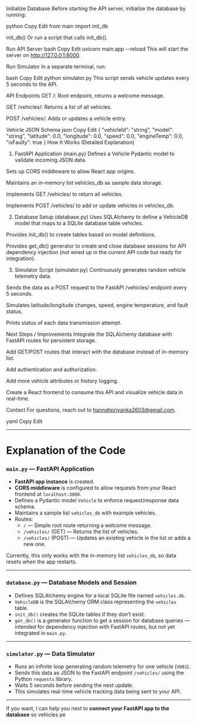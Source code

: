 Initialize Database
Before starting the API server, initialize the database by running:

python
Copy
Edit
from main import init_db

init_db()
Or run a script that calls init_db().

Run API Server
bash
Copy
Edit
uvicorn main:app --reload
This will start the server on http://127.0.0.1:8000.

Run Simulator
In a separate terminal, run:

bash
Copy
Edit
python simulator.py
This script sends vehicle updates every 5 seconds to the API.

API Endpoints
GET /: Root endpoint, returns a welcome message.

GET /vehicles/: Returns a list of all vehicles.

POST /vehicles/: Adds or updates a vehicle entry.

Vehicle JSON Schema
json
Copy
Edit
{
  "vehicleId": "string",
  "model": "string",
  "latitude": 0.0,
  "longitude": 0.0,
  "speed": 0.0,
  "engineTemp": 0.0,
  "isFaulty": true
}
How It Works (Detailed Explanation)
1. FastAPI Application (main.py)
Defines a Vehicle Pydantic model to validate incoming JSON data.

Sets up CORS middleware to allow React app origins.

Maintains an in-memory list vehicles_db as sample data storage.

Implements GET /vehicles/ to return all vehicles.

Implements POST /vehicles/ to add or update vehicles in vehicles_db.

2. Database Setup (database.py)
Uses SQLAlchemy to define a VehicleDB model that maps to a SQLite database table vehicles.

Provides init_db() to create tables based on model definitions.

Provides get_db() generator to create and close database sessions for API dependency injection (not wired up in the current API code but ready for integration).

3. Simulator Script (simulator.py)
Continuously generates random vehicle telemetry data.

Sends the data as a POST request to the FastAPI /vehicles/ endpoint every 5 seconds.

Simulates latitude/longitude changes, speed, engine temperature, and fault status.

Prints status of each data transmission attempt.

Next Steps / Improvements
Integrate the SQLAlchemy database with FastAPI routes for persistent storage.

Add GET/POST routes that interact with the database instead of in-memory list.

Add authentication and authorization.

Add more vehicle attributes or history logging.

Create a React frontend to consume this API and visualize vehicle data in real-time.

Contact
For questions, reach out to hannahpriyanka2603@gmail.com.

yaml
Copy
Edit

---

# Explanation of the Code

### `main.py` — FastAPI Application

- **FastAPI app instance** is created.
- **CORS middleware** is configured to allow requests from your React frontend at `localhost:3000`.
- Defines a Pydantic model `Vehicle` to enforce request/response data schema.
- Maintains a sample list `vehicles_db` with example vehicles.
- Routes:
  - `/` — Simple root route returning a welcome message.
  - `/vehicles/` (GET) — Returns the list of vehicles.
  - `/vehicles/` (POST) — Updates an existing vehicle in the list or adds a new one.

Currently, this only works with the in-memory list `vehicles_db`, so data resets when the app restarts.

---

### `database.py` — Database Models and Session

- Defines SQLAlchemy engine for a local SQLite file named `vehicles.db`.
- `VehicleDB` is the SQLAlchemy ORM class representing the `vehicles` table.
- `init_db()` creates the SQLite tables if they don’t exist.
- `get_db()` is a generator function to get a session for database queries — intended for dependency injection with FastAPI routes, but not yet integrated in `main.py`.

---

### `simulator.py` — Data Simulator

- Runs an infinite loop generating random telemetry for one vehicle (`V001`).
- Sends this data as JSON to the FastAPI endpoint `/vehicles/` using the Python `requests` library.
- Waits 5 seconds before sending the next update.
- This simulates real-time vehicle tracking data being sent to your API.

---

If you want, I can help you next to **connect your FastAPI app to the database** so vehicles pe
